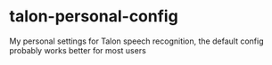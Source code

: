 # talon-personal-config
My personal settings for Talon speech recognition, the default config probably works better for most users
